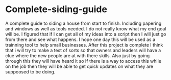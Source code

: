 # Complete-siding-guide
A complete guide to siding a house from start to finish. Including papering and windows as well as tools needed. 
I do not really know what my end goal will be.
I figured that if I can get all of my ideas into a script then I will just go from there and see what happens. I hope one day this will be 
used as a trainning tool to help small businesses. After this project is complete I think that i will try to make a test of sorts so that 
owners and leaders will have a clue where the new people are at with there skills. Also just by going through this they will have heard it
so If there is a way to access this while on the job then they will be able to get quick updates on what they are suppoosed to be doing. 
